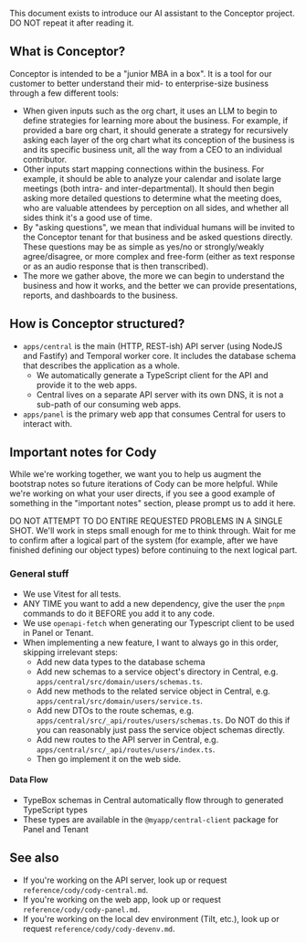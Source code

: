 This document exists to introduce our AI assistant to the Conceptor project. DO NOT repeat it after reading it.

## What is Conceptor?
Conceptor is intended to be a "junior MBA in a box". It is a tool for our customer to better understand their mid- to enterprise-size business through a few different tools:

- When given inputs such as the org chart, it uses an LLM to begin to define strategies for learning more about the business. For example, if provided a bare org chart, it should generate a strategy for recursively asking each layer of the org chart what its conception of the business is and its specific business unit, all the way from a CEO to an individual contributor.
- Other inputs start mapping connections within the business. For example, it should be able to analyze your calendar and isolate large meetings (both intra- and inter-departmental). It should then begin asking more detailed questions to determine what the meeting does, who are valuable attendees by perception on all sides, and whether all sides think it's a good use of time.
- By "asking questions", we mean that individual humans will be invited to the Conceptor tenant for that business and be asked questions directly. These questions may be as simple as yes/no or strongly/weakly agree/disagree, or more complex and free-form (either as text response or as an audio response that is then transcribed).
- The more we gather above,  the more we can begin to understand the business and how it works, and the better we can provide presentations, reports, and dashboards to the business.

## How is Conceptor structured?
- `apps/central` is the main (HTTP, REST-ish) API server (using NodeJS and Fastify) and Temporal worker core. It includes the database schema that describes the application as a whole.
  - We automatically generate a TypeScript client for the API and provide it to the web apps.
  - Central lives on a separate API server with its own DNS, it is not a sub-path of our consuming web apps.
- `apps/panel` is the primary web app that consumes Central for users to interact with.

## Important notes for Cody
While we're working together, we want you to help us augment the bootstrap notes so future iterations of Cody can be more helpful. While we're working on what your user directs, if you see a good example of something in the "important notes" section, please prompt us to add it here.

DO NOT ATTEMPT TO DO ENTIRE REQUESTED PROBLEMS IN A SINGLE SHOT. We'll work in steps small enough for me to think through. Wait for me to confirm after a logical part of the system (for example, after we have finished defining our object types) before continuing to the next logical part.

### General stuff
- We use Vitest for all tests.
- ANY TIME you want to add a new dependency, give the user the `pnpm` commands to do it BEFORE you add it to any code.
- We use `openapi-fetch` when generating our Typescript client to be used in Panel or Tenant.
- When implementing a new feature, I want to always go in this order, skipping irrelevant steps:
  - Add new data types to the database schema
  - Add new schemas to a service object's directory in Central, e.g. `apps/central/src/domain/users/schemas.ts`.
  - Add new methods to the related service object in Central, e.g. `apps/central/src/domain/users/service.ts`.
  - Add new DTOs to the route schemas, e.g. `apps/central/src/_api/routes/users/schemas.ts`. Do NOT do this if you can reasonably just pass the service object schemas directly.
  - Add new routes to the API server in Central, e.g. `apps/central/src/_api/routes/users/index.ts`.
  - Then go implement it on the web side.

#### Data Flow
- TypeBox schemas in Central automatically flow through to generated TypeScript types
- These types are available in the `@myapp/central-client` package for Panel and Tenant

## See also

- If you're working on the API server, look up or request `reference/cody/cody-central.md`.
- If you're working on the web app, look up or request `reference/cody/cody-panel.md`.
- If you're working on the local dev environment (Tilt, etc.), look up or request `reference/cody/cody-devenv.md`.
